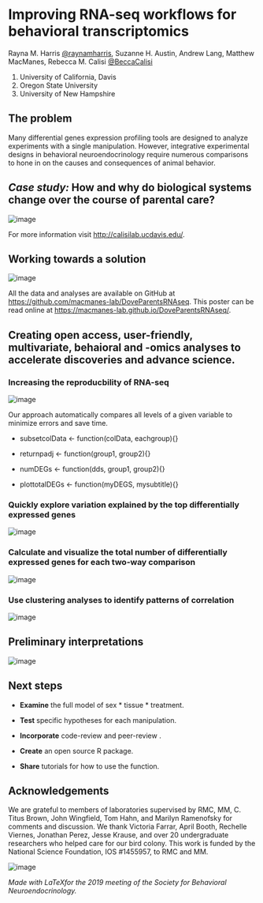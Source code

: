 # Improving RNA-seq workflows for behavioral transcriptomics

Rayna M. Harris [@raynamharris](https://twitter.com/raynamharris), Suzanne H. Austin, Andrew Lang, Matthew MacManes, Rebecca M. Calisi [@BeccaCalisi](https://twitter.com/BeccaCalisi)

1. University of California, Davis
2. Oregon State University
3. University of New Hampshire


## The problem

Many differential genes expression profiling tools are designed to analyze experiments with a single manipulation. However, integrative experimental designs in behavioral neuroendocrinology require numerous comparisons to hone in on the causes and consequences of animal behavior.

## *Case study:* How and why do biological systems change over the course of parental care?

![image](DoveParentsRNAseq_approach-3.png)

For more information visit <http://calisilab.ucdavis.edu/>.

## Working towards a solution

![image](DoveParentsRNAseq_design.png)

All the data and analyses are available on GitHub at <https://github.com/macmanes-lab/DoveParentsRNAseq>. This poster can be read online at <https://macmanes-lab.github.io/DoveParentsRNAseq/>.

## Creating open access, user-friendly, multivariate, behaioral and -omics analyses to accelerate discoveries and advance science.


### Increasing the reproducbility of RNA-seq

![image](DoveParentsRNAseq_approach-2.png)

Our approach automatically compares all levels of a given variable to minimize errors and save time.

-    subsetcolData <- function(colData, eachgroup){} 

-    returnpadj <- function(group1, group2){} 

-    numDEGs <- function(dds, group1, group2){} 

-    plottotalDEGs <- function(myDEGS, mysubtitle){} 

### Quickly explore variation explained by the top differentially expressed genes

![image](pca-1.png)

### Calculate and visualize the total number of differentially expressed genes for each two-way comparison

![image](DoveParentsRNAseq_totalDEGs.png)

### Use clustering analyses to identify patterns of correlation 

![image](DoveParentsRNAseq_correlations.png)

## Preliminary interpretations

![image](DoveParentsRNAseq_summary.png)

## Next steps

-   **Examine** the full model of sex * tissue * treatment.

-   **Test** specific hypotheses for each manipulation.

-   **Incorporate** code-review and peer-review .

-   **Create** an open source R package.

-   **Share** tutorials for how to use the function.

## Acknowledgements

We are grateful to members of laboratories supervised by RMC, MM, C. Titus Brown, John Wingfield, Tom Hahn, and Marilyn Ramenofsky for comments and discussion. We thank Victoria Farrar, April Booth, Rechelle Viernes, Jonathan Perez, Jesse Krause, and over 20 undergraduate researchers who helped care for our bird colony. This work is funded by the National Science Foundation, IOS #1455957, to RMC and MM.

![image](DoveParentsRNAseq_logo.png)

*Made with LaTeXfor the 2019 meeting of the Society for Behavioral Neuroendocrinology.*
